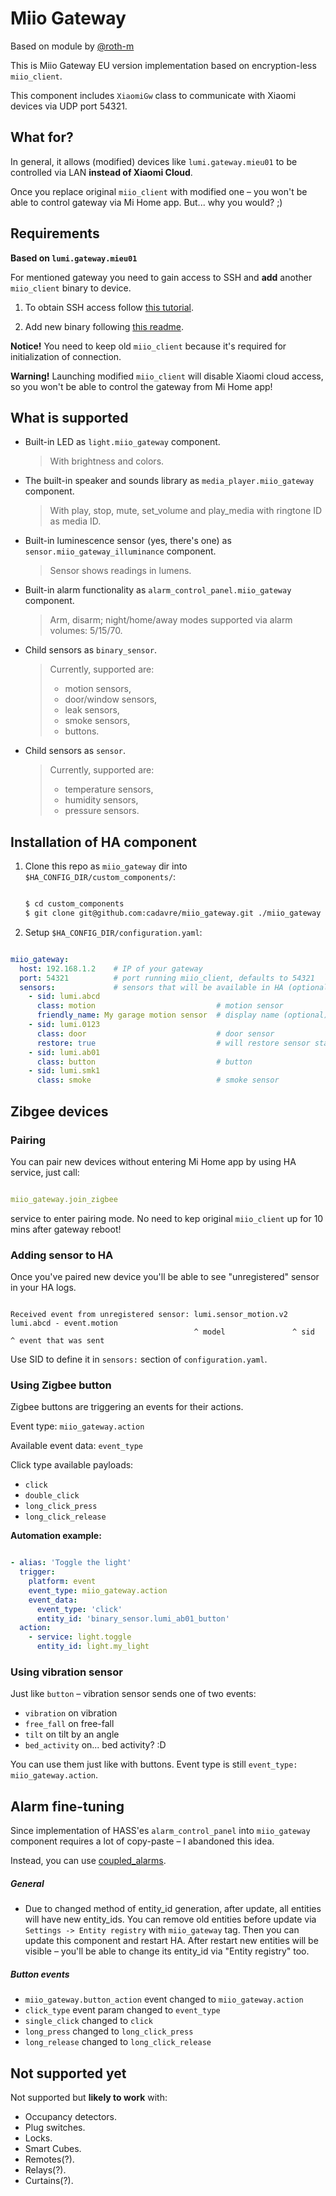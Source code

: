 # Miio Gateway

Based on module by [@roth-m](https://github.com/roth-m)

This is Miio Gateway EU version implementation based on encryption-less `miio_client`.

This component includes `XiaomiGw` class to communicate with Xiaomi devices via UDP port 54321.

## What for?

In general, it allows (modified) devices like `lumi.gateway.mieu01` to be controlled via LAN **instead of Xiaomi Cloud**.

Once you replace original `miio_client` with modified one – you won't be able to control gateway via Mi Home app.
But... why you would? ;)

## Requirements

**Based on `lumi.gateway.mieu01`**

For mentioned gateway you need to gain access to SSH and **add** another `miio_client` binary to device.


1. To obtain SSH access follow [this tutorial](https://community.openhab.org/t/solved-openhab2-xiaomi-mi-gateway-does-not-respond/52963/188?u=cadavre).

2. Add new binary following [this readme](https://github.com/roth-m/miioclient-mqtt/tree/master/miio_client).

**Notice!** You need to keep old `miio_client` because it's required for initialization of connection.

**Warning!** Launching modified `miio_client` will disable Xiaomi cloud access, so you won't be able to
control the gateway from Mi Home app!

## What is supported

* Built-in LED as `light.miio_gateway` component.
  > With brightness and colors.
* The built-in speaker and sounds library as `media_player.miio_gateway` component.
  > With play, stop, mute, set_volume and play_media with ringtone ID as media ID.
* Built-in luminescence sensor (yes, there's one) as `sensor.miio_gateway_illuminance` component.
  > Sensor shows readings in lumens.
* Built-in alarm functionality as `alarm_control_panel.miio_gateway` component.
  > Arm, disarm; night/home/away modes supported via alarm volumes: 5/15/70.

* Child sensors as `binary_sensor`.
  > Currently, supported are:
  > * motion sensors,
  > * door/window sensors,
  > * leak sensors,
  > * smoke sensors,
  > * buttons.

* Child sensors as `sensor`.
  > Currently, supported are:
  > * temperature sensors,
  > * humidity sensors,
  > * pressure sensors.

## Installation of HA component

1. Clone this repo as `miio_gateway` dir into `$HA_CONFIG_DIR/custom_components/`:
   ```bash

   $ cd custom_components
   $ git clone git@github.com:cadavre/miio_gateway.git ./miio_gateway

   ```

2. Setup `$HA_CONFIG_DIR/configuration.yaml`:

```yaml

miio_gateway:
  host: 192.168.1.2    # IP of your gateway
  port: 54321          # port running miio_client, defaults to 54321
  sensors:             # sensors that will be available in HA (optional)
    - sid: lumi.abcd
      class: motion                           # motion sensor
      friendly_name: My garage motion sensor  # display name (optional)
    - sid: lumi.0123
      class: door                             # door sensor
      restore: true                           # will restore sensor state after HA reboot
    - sid: lumi.ab01
      class: button                           # button
    - sid: lumi.smk1
      class: smoke                            # smoke sensor

```

## Zibgee devices

### Pairing

You can pair new devices without entering Mi Home app by using HA service, just call:

```yaml

miio_gateway.join_zigbee

```

service to enter pairing mode. No need to kep original `miio_client` up for 10 mins after gateway reboot!

### Adding sensor to HA

Once you've paired new device you'll be able to see "unregistered" sensor in your HA logs.

```

Received event from unregistered sensor: lumi.sensor_motion.v2 lumi.abcd - event.motion
                                         ^ model               ^ sid       ^ event that was sent

```

Use SID to define it in `sensors:` section of `configuration.yaml`.

### Using Zigbee button

Zigbee buttons are triggering an events for their actions.

Event type: `miio_gateway.action`

Available event data: `event_type`

Click type available payloads:
* `click`
* `double_click`
* `long_click_press`
* `long_click_release`

**Automation example:**

```yaml

- alias: 'Toggle the light'
  trigger:
    platform: event
    event_type: miio_gateway.action
    event_data:
      event_type: 'click'
      entity_id: 'binary_sensor.lumi_ab01_button'
  action:
    - service: light.toggle
      entity_id: light.my_light

```

### Using vibration sensor

Just like `button` – vibration sensor sends one of two events:
* `vibration` on vibration
* `free_fall` on free-fall
* `tilt` on tilt by an angle
* `bed_activity` on... bed activity? :D

You can use them just like with buttons. Event type is still `event_type: miio_gateway.action`.

## Alarm fine-tuning

Since implementation of HASS'es `alarm_control_panel` into `miio_gateway` component
requires a lot of copy-paste – I abandoned this idea.

Instead, you can use [coupled_alarms](https://github.com/cadavre/coupled_alarms).

##### General

* Due to changed method of entity_id generation, after update, all entities will have new entity_ids.
  You can remove old entities before update via `Settings -> Entity registry` with `miio_gateway` tag.
  Then you can update this component and restart HA.
  After restart new entities will be visible – you'll be able to change its entity_id via "Entity registry" too.

##### Button events

* `miio_gateway.button_action` event changed to `miio_gateway.action`
* `click_type` event param changed to `event_type`
* `single_click` changed to `click`
* `long_press` changed to `long_click_press`
* `long_release` changed to `long_click_release`

## Not supported yet

Not supported but **likely to work** with:

* Occupancy detectors.
* Plug switches.
* Locks.
* Smart Cubes.
* Remotes(?).
* Relays(?).
* Curtains(?).
